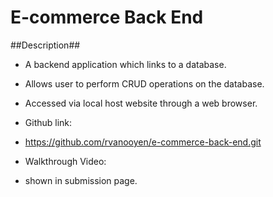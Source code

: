 # E-commerce Back End 

##Description##

- A backend application which links to a database.
- Allows user to perform CRUD operations on the database.
- Accessed via local host website through a web browser.

- Github link:
- https://github.com/rvanooyen/e-commerce-back-end.git

- Walkthrough Video:
- shown in submission page.
